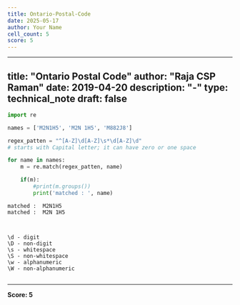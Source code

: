 ```yaml
---
title: Ontario-Postal-Code
date: 2025-05-17
author: Your Name
cell_count: 5
score: 5
---
```


---
title: "Ontario Postal Code"
author: "Raja CSP Raman"
date: 2019-04-20
description: "-"
type: technical_note
draft: false
---

```python
import re
```


```python
names = ['M2N1H5', 'M2N 1H5', 'M882J8']

regex_patten = "^[A-Z]\d[A-Z]\s*\d[A-Z]\d"
# starts with Capital letter; it can have zero or one space

for name in names:
    m = re.match(regex_patten, name)

    if(m):
        #print(m.groups())
        print('matched : ', name)
```

    matched :  M2N1H5
    matched :  M2N 1H5



    \d - digit
    \D - non-digit
    \s - whitespace
    \S - non-whitespace
    \w - alphanumeric
    \W - non-alphanumeric



```python

```


---
**Score: 5**